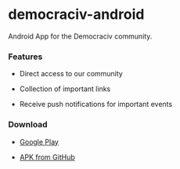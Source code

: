 # democraciv-android
Android App for the Democraciv community.

### Features

* Direct access to our community

* Collection of important links

* Receive push notifications for important events


### Download

* [Google Play](https://play.google.com/store/apps/details?id=com.democraciv.derjonas.democraciv)

* [APK from GitHub](https://github.com/jonasbohmann/democraciv-android/releases)


